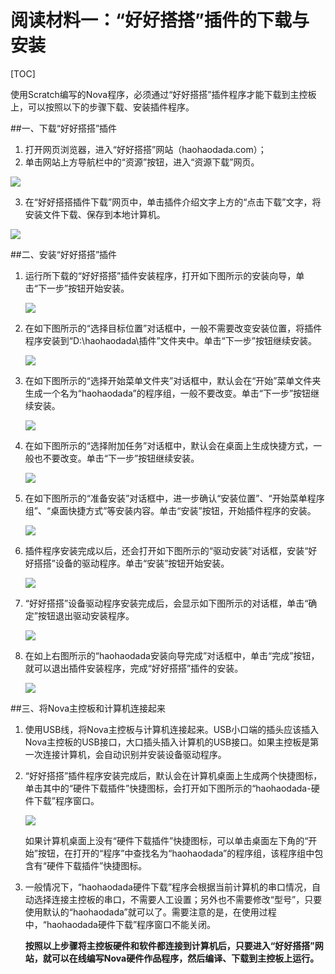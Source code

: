 # 阅读材料一：“好好搭搭”插件的下载与安装

[TOC]

使用Scratch编写的Nova程序，必须通过“好好搭搭”插件程序才能下载到主控板上，可以按照以下的步骤下载、安装插件程序。

##一、下载“好好搭搭”插件

1. 打开网页浏览器，进入“好好搭搭”网站（haohaodada.com）；
2. 单击网站上方导航栏中的“资源”按钮，进入“资源下载”网页。

![](img/a-1.png)

3. 在“好好搭搭插件下载”网页中，单击插件介绍文字上方的“点击下载”文字，将安装文件下载、保存到本地计算机。

![](img/a-2.png)



##二、安装“好好搭搭”插件

1. 运行所下载的“好好搭搭”插件安装程序，打开如下图所示的安装向导，单击“下一步”按钮开始安装。

   ![](img/a-3.png)

2. 在如下图所示的“选择目标位置”对话框中，一般不需要改变安装位置，将插件程序安装到“D:\haohaodada\插件”文件夹中。单击“下一步”按钮继续安装。

   ![](img/a-4.png)

3. 在如下图所示的“选择开始菜单文件夹”对话框中，默认会在“开始”菜单文件夹生成一个名为“haohaodada”的程序组，一般不要改变。单击“下一步”按钮继续安装。

   ![](img/a-5.png)

4. 在如下图所示的“选择附加任务”对话框中，默认会在桌面上生成快捷方式，一般也不要改变。单击“下一步”按钮继续安装。

   ![](img/a-6.png)

5. 在如下图所示的“准备安装”对话框中，进一步确认“安装位置”、“开始菜单程序组”、“桌面快捷方式”等安装内容。单击“安装”按钮，开始插件程序的安装。

   ![](img/a-7.png)

6. 插件程序安装完成以后，还会打开如下图所示的“驱动安装”对话框，安装“好好搭搭”设备的驱动程序。单击“安装”按钮开始安装。

   ![](img/a-8.png)

7. “好好搭搭”设备驱动程序安装完成后，会显示如下图所示的对话框，单击“确定”按钮退出驱动安装程序。

   ![](img/a-9.png)

8. 在如上右图所示的“haohaodada安装向导完成”对话框中，单击“完成”按钮，就可以退出插件安装程序，完成“好好搭搭”插件的安装。

   ![](img/a-10.png)

   

##三、将Nova主控板和计算机连接起来

1. 使用USB线，将Nova主控板与计算机连接起来。USB小口端的插头应该插入Nova主控板的USB接口，大口插头插入计算机的USB接口。如果主控板是第一次连接计算机，会自动识别并安装设备驱动程序。

2. “好好搭搭”插件程序安装完成后，默认会在计算机桌面上生成两个快捷图标，单击其中的“硬件下载插件”快捷图标，会打开如下图所示的“haohaodada-硬件下载”程序窗口。

   ![](img/a-11.png)

   如果计算机桌面上没有“硬件下载插件”快捷图标，可以单击桌面左下角的“开始”按钮，在打开的“程序”中查找名为“haohaodada”的程序组，该程序组中包含有“硬件下载插件”快捷图标。

3. 一般情况下，“haohaodada硬件下载”程序会根据当前计算机的串口情况，自动选择连接主控板的串口，不需要人工设置；另外也不需要修改“型号”，只要使用默认的“haohaodada”就可以了。需要注意的是，在使用过程中，“haohaodada硬件下载”程序窗口不能关闭。

   

   **按照以上步骤将主控板硬件和软件都连接到计算机后，只要进入“好好搭搭”网站，就可以在线编写Nova硬件作品程序，然后编译、下载到主控板上运行。**

